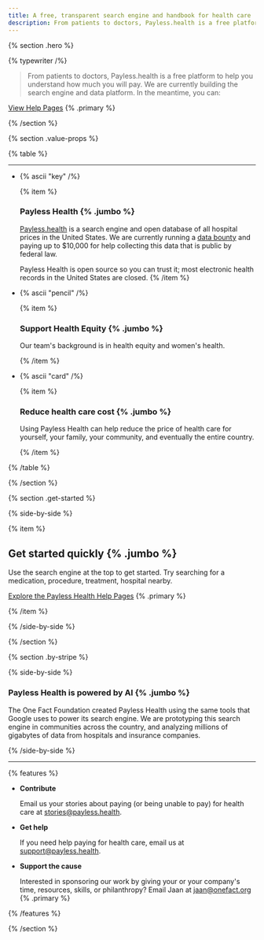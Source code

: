 ```yaml
---
title: A free, transparent search engine and handbook for health care
description: From patients to doctors, Payless.health is a free platform to help you understand how much you will pay.
---
```


{% section .hero %}

{% typewriter /%}

> From patients to doctors, Payless.health is a free platform to help you understand how much you will pay. We are currently building the search engine and data platform. In the meantime, you can:


[View Help Pages](https://help.payless.health) {% .primary %}

{% /section %}

{% section .value-props %}

{% table %}

---

- {% ascii "key" /%}

  {% item %}

  ### Payless Health {% .jumbo %}

  [Payless.health](https://payless.health) is a search engine and open database of all hospital prices in the United States. We are currently running a [data bounty](https://www.dolthub.com/blog/2022-10-28-announcing-hospital-urls/) and paying up to $10,000 for help collecting this data that is public by federal law.

  Payless Health is open source so you can trust it; most electronic health records in the United States are closed.
  {% /item %}

- {% ascii "pencil" /%}

  {% item %}

  ### Support Health Equity {% .jumbo %}

  Our team's background is in health equity and women's health.

  {% /item %}

- {% ascii "card" /%}

  {% item %}

  ### Reduce health care cost {% .jumbo %}

  Using Payless Health can help reduce the price of health care for yourself, your family, your community, and eventually the entire country.

  {% /item %}

{% /table %}

{% /section %}

{% section .get-started %}

{% side-by-side %}

{% item %}

## Get started quickly {% .jumbo %}

Use the search engine at the top to get started. Try searching for a medication, procedure, treatment, hospital nearby.

[Explore the Payless Health Help Pages](https://help.payless.health) {% .primary %}

{% /item %}


{% /side-by-side %}

{% /section %}

{% section .by-stripe %}

{% side-by-side %}

### Payless Health is powered by AI {% .jumbo %}

The One Fact Foundation created Payless Health using the same tools that Google uses to power its search engine. We are prototyping this search engine in communities across the country, and analyzing millions of gigabytes of data from hospitals and insurance companies.

{% /side-by-side %}

---

{% features %}

- **Contribute**

  Email us your stories about paying (or being unable to pay) for health care at [stories@payless.health](mailto:stories@payless.health). 

- **Get help**

  If you need help paying for health care, email us at [support@payless.health](mailto:support@payless.health).

- **Support the cause**

  Interested in sponsoring our work by giving your or your company's time, resources, skills, or philanthropy? Email Jaan at [jaan@onefact.org](mailto:jaan@onefact.org) {% .primary %}

{% /features %}

{% /section %}

